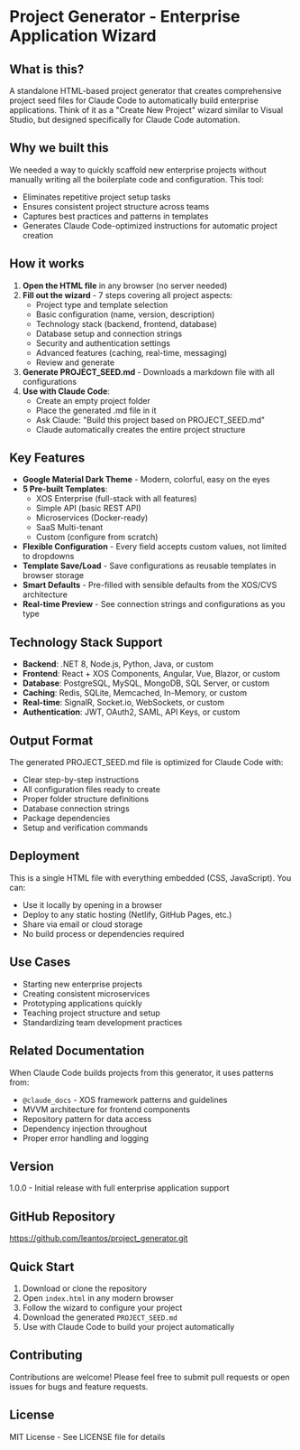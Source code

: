 # Project Generator - Enterprise Application Wizard

## What is this?
A standalone HTML-based project generator that creates comprehensive project seed files for Claude Code to automatically build enterprise applications. Think of it as a "Create New Project" wizard similar to Visual Studio, but designed specifically for Claude Code automation.

## Why we built this
We needed a way to quickly scaffold new enterprise projects without manually writing all the boilerplate code and configuration. This tool:
- Eliminates repetitive project setup tasks
- Ensures consistent project structure across teams
- Captures best practices and patterns in templates
- Generates Claude Code-optimized instructions for automatic project creation

## How it works
1. **Open the HTML file** in any browser (no server needed)
2. **Fill out the wizard** - 7 steps covering all project aspects:
   - Project type and template selection
   - Basic configuration (name, version, description)
   - Technology stack (backend, frontend, database)
   - Database setup and connection strings
   - Security and authentication settings
   - Advanced features (caching, real-time, messaging)
   - Review and generate
3. **Generate PROJECT_SEED.md** - Downloads a markdown file with all configurations
4. **Use with Claude Code**:
   - Create an empty project folder
   - Place the generated .md file in it
   - Ask Claude: "Build this project based on PROJECT_SEED.md"
   - Claude automatically creates the entire project structure

## Key Features
- **Google Material Dark Theme** - Modern, colorful, easy on the eyes
- **5 Pre-built Templates**:
  - XOS Enterprise (full-stack with all features)
  - Simple API (basic REST API)
  - Microservices (Docker-ready)
  - SaaS Multi-tenant
  - Custom (configure from scratch)
- **Flexible Configuration** - Every field accepts custom values, not limited to dropdowns
- **Template Save/Load** - Save configurations as reusable templates in browser storage
- **Smart Defaults** - Pre-filled with sensible defaults from the XOS/CVS architecture
- **Real-time Preview** - See connection strings and configurations as you type

## Technology Stack Support
- **Backend**: .NET 8, Node.js, Python, Java, or custom
- **Frontend**: React + XOS Components, Angular, Vue, Blazor, or custom
- **Database**: PostgreSQL, MySQL, MongoDB, SQL Server, or custom
- **Caching**: Redis, SQLite, Memcached, In-Memory, or custom
- **Real-time**: SignalR, Socket.io, WebSockets, or custom
- **Authentication**: JWT, OAuth2, SAML, API Keys, or custom

## Output Format
The generated PROJECT_SEED.md file is optimized for Claude Code with:
- Clear step-by-step instructions
- All configuration files ready to create
- Proper folder structure definitions
- Database connection strings
- Package dependencies
- Setup and verification commands

## Deployment
This is a single HTML file with everything embedded (CSS, JavaScript). You can:
- Use it locally by opening in a browser
- Deploy to any static hosting (Netlify, GitHub Pages, etc.)
- Share via email or cloud storage
- No build process or dependencies required

## Use Cases
- Starting new enterprise projects
- Creating consistent microservices
- Prototyping applications quickly
- Teaching project structure and setup
- Standardizing team development practices

## Related Documentation
When Claude Code builds projects from this generator, it uses patterns from:
- `@claude_docs` - XOS framework patterns and guidelines
- MVVM architecture for frontend components
- Repository pattern for data access
- Dependency injection throughout
- Proper error handling and logging

## Version
1.0.0 - Initial release with full enterprise application support

## GitHub Repository
https://github.com/leantos/project_generator.git

## Quick Start
1. Download or clone the repository
2. Open `index.html` in any modern browser
3. Follow the wizard to configure your project
4. Download the generated `PROJECT_SEED.md`
5. Use with Claude Code to build your project automatically

## Contributing
Contributions are welcome! Please feel free to submit pull requests or open issues for bugs and feature requests.

## License
MIT License - See LICENSE file for details
